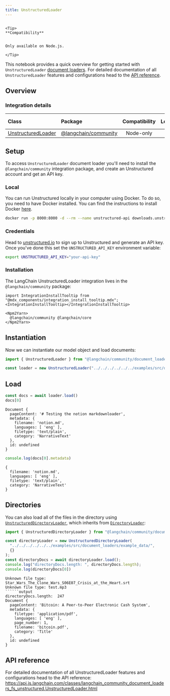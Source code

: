 ```yaml
---
title: UnstructuredLoader
---
```


```{=mdx}

<Tip>
**Compatibility**


Only available on Node.js.

</Tip>

```
This notebook provides a quick overview for getting started with `UnstructuredLoader` [document loaders](/oss/concepts/document_loaders). For detailed documentation of all `UnstructuredLoader` features and configurations head to the [API reference](https://api.js.langchain.com/classes/langchain_community_document_loaders_fs_unstructured.UnstructuredLoader.html).

## Overview
### Integration details

| Class | Package | Compatibility | Local | [PY support](https://python.langchain.com/docs/integrations/document_loaders/unstructured_file) | 
| :--- | :--- | :---: | :---: |  :---: |
| [UnstructuredLoader](https://api.js.langchain.com/classes/langchain_community_document_loaders_fs_unstructured.UnstructuredLoader.html) | [@langchain/community](https://api.js.langchain.com/modules/langchain_community_document_loaders_fs_unstructured.html) | Node-only | ✅ | ✅ |

## Setup

To access `UnstructuredLoader` document loader you'll need to install the `@langchain/community` integration package, and create an Unstructured account and get an API key.

### Local

You can run Unstructured locally in your computer using Docker. To do so, you need to have Docker installed. You can find the instructions to install Docker [here](https://docs.docker.com/get-docker/).

```bash
docker run -p 8000:8000 -d --rm --name unstructured-api downloads.unstructured.io/unstructured-io/unstructured-api:latest --port 8000 --host 0.0.0.0
```
### Credentials

Head to [unstructured.io](https://unstructured.io/api-key-hosted) to sign up to Unstructured and generate an API key. Once you've done this set the `UNSTRUCTURED_API_KEY` environment variable:

```bash
export UNSTRUCTURED_API_KEY="your-api-key"
```
### Installation

The LangChain UnstructuredLoader integration lives in the `@langchain/community` package:

```{=mdx}
import IntegrationInstallTooltip from "@mdx_components/integration_install_tooltip.mdx";
<IntegrationInstallTooltip></IntegrationInstallTooltip>

<Npm2Yarn>
  @langchain/community @langchain/core
</Npm2Yarn>

```
## Instantiation

Now we can instantiate our model object and load documents:


```typescript
import { UnstructuredLoader } from "@langchain/community/document_loaders/fs/unstructured"

const loader = new UnstructuredLoader("../../../../../../examples/src/document_loaders/example_data/notion.md")
```
## Load


```typescript
const docs = await loader.load()
docs[0]
```
```output
Document {
  pageContent: '# Testing the notion markdownloader',
  metadata: {
    filename: 'notion.md',
    languages: [ 'eng' ],
    filetype: 'text/plain',
    category: 'NarrativeText'
  },
  id: undefined
}
```

```typescript
console.log(docs[0].metadata)
```
```output
{
  filename: 'notion.md',
  languages: [ 'eng' ],
  filetype: 'text/plain',
  category: 'NarrativeText'
}
```
## Directories

You can also load all of the files in the directory using [`UnstructuredDirectoryLoader`](https://api.js.langchain.com/classes/langchain.document_loaders_fs_unstructured.UnstructuredDirectoryLoader.html), which inherits from [`DirectoryLoader`](/oss/integrations/document_loaders/file_loaders/directory):



```typescript
import { UnstructuredDirectoryLoader } from "@langchain/community/document_loaders/fs/unstructured";

const directoryLoader = new UnstructuredDirectoryLoader(
  "../../../../../../examples/src/document_loaders/example_data/",
  {}
);
const directoryDocs = await directoryLoader.load();
console.log("directoryDocs.length: ", directoryDocs.length);
console.log(directoryDocs[0])

```
```output
Unknown file type: Star_Wars_The_Clone_Wars_S06E07_Crisis_at_the_Heart.srt
Unknown file type: test.mp3
``````output
directoryDocs.length:  247
Document {
  pageContent: 'Bitcoin: A Peer-to-Peer Electronic Cash System',
  metadata: {
    filetype: 'application/pdf',
    languages: [ 'eng' ],
    page_number: 1,
    filename: 'bitcoin.pdf',
    category: 'Title'
  },
  id: undefined
}
```
## API reference

For detailed documentation of all UnstructuredLoader features and configurations head to the API reference: https://api.js.langchain.com/classes/langchain_community_document_loaders_fs_unstructured.UnstructuredLoader.html

